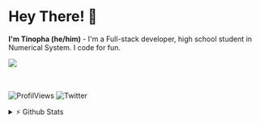 # Hey There! 👋

**I'm Tinopha (he/him)** - I'm a Full-stack developer, high school student in Numerical System. I code for fun.

  <a href="https://skillicons.dev">
    <img src="https://skillicons.dev/icons?i=html,css,python,vscode,blender" />
  </a>

ㅤ

![ProfilViews](https://komarev.com/ghpvc/?username=Tinopha&color=blue)
![Twitter](https://img.shields.io/badge/Follow-%40Tinophaa-blue.svg?style=flat&logo=twitter)

<details>
  <summary>⚡ Github Stats</summary>
  
  <a href="#">![Github stats](https://github-readme-stats.vercel.app/api?username=tinopha&theme=blueberry&count_private=true&hide_border=true&line_height=20)</a>
  <a href="#">![Top Langs](https://github-readme-stats.vercel.app/api/top-langs/?username=tinopha&layout=compact&theme=blueberry&count_private=true&hide_border=true)
</details>
